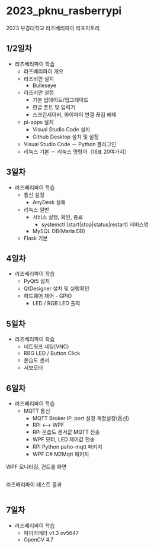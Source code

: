 # 2023_pknu_rasberrypi
2023 부경대학교 라즈베리파이 리포지토리

## 1/2일차
- 라즈베리파이 학습
	- 라즈베리파이 개요
	- 라즈비안 설치
		- Bulleseye
	- 라즈비안 설정
		- 기본 업데이트/업그레이드
		- 한글 폰트 및 입력기
		- 스크린세이버, 와이파이 연결 끊김 해제
	- pi-apps 설치
		- Visual Studio Code 설치
		- Github Desktop 설치 및 설정
	- Visual Studio Code
		－ Python 플러그인
	- 리눅스 기본
		－ 리눅스 명령어（대표 20여가지）
	
## 3일차
- 라즈베리파이 학습
	- 통신 설정
		- AnyDesk 실패
	- 리눅스 일반
		- 서비스 실행, 확인, 종료
			- systemctl [start|stop|status|restart] 서비스명
		- MySQL DB(Maria DB)
	- Flask 기본

## 4일차
- 라즈베리파이 학습
	- PyQt5 설치
	- QtDesigner 설치 및 실행확인
	- 하드웨어 제어 - GPIO
		- LED / RGB LED 출력

## 5일차
- 라즈베리파이 학습
	- 네트워크 세팅(VNC)
	- RBG LED / Button Click
	- 온습도 센서
	- 서보모터

## 6일차
- 라즈베리파이 학습
	- MQTT 통신
		- MQTT Broker IP, port 설정 계정설정(옵션)
		- RPi <--> WPF
		- RPi 온습도 센서값 MQTT 전송
		- WPF 모터, LED 제어값 전송
		- RPi Python paho-mqtt 패키지
		- WPF C# M2Mqtt 패키지

WPF 모니터링, 컨트롤 화면

<img src=''>

라즈베리파이 테스트 결과

<img src=''>

## 7일차

- 라즈베리파이 학습
	- 파이카메라 v1.3 ov5647
	- OpenCV 4.7